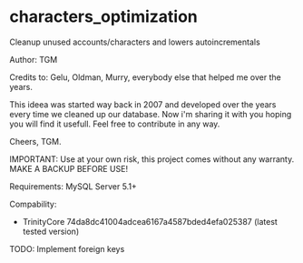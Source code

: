 characters_optimization
=======================

Cleanup unused accounts/characters and lowers autoincrementals

Author: TGM

Credits to: Gelu, Oldman, Murry, everybody else that helped me over the years.

This ideea was started way back in 2007 and developed over the years every time we cleaned up our database. 
Now i'm sharing it with you hoping you will find it usefull. Feel free to contribute in any way.

Cheers, TGM.

IMPORTANT: Use at your own risk, this project comes without any warranty. MAKE A BACKUP BEFORE USE!

Requirements: MySQL Server 5.1+

Compability: 

* TrinityCore 74da8dc41004adcea6167a4587bded4efa025387 (latest tested version)

TODO: Implement foreign keys
